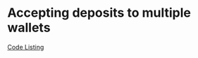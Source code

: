 # Accepting deposits to multiple wallets

[Code Listing](https://raw.githubusercontent.com/toncenter/examples/main/deposits-multi-wallet.js ':include :type=code')